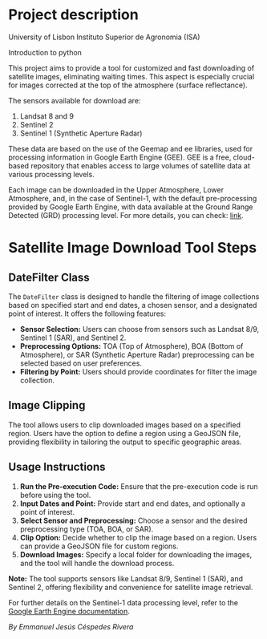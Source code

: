 # **Project description**
University of Lisbon
Instituto Superior de Agronomia (ISA)

Introduction to python 

This project aims to provide a tool for customized and fast downloading of satellite images, eliminating waiting times. This aspect is especially crucial for images corrected at the top of the atmosphere (surface reflectance).

The sensors available for download are:

1. Landsat 8 and 9
2. Sentinel 2
3. Sentinel 1 (Synthetic Aperture Radar)

These data are based on the use of the Geemap and ee libraries, used for processing information in Google Earth Engine (GEE). GEE is a free, cloud-based repository that enables access to large volumes of satellite data at various processing levels.

Each image can be downloaded in the Upper Atmosphere, Lower Atmosphere, and, in the case of Sentinel-1, with the default pre-processing provided by Google Earth Engine, with data available at the Ground Range Detected (GRD) processing level. For more details, you can check: [link](https://developers.google.com/earth-engine/datasets/catalog/COPERNICUS_S1_GRD).



# Satellite Image Download Tool Steps

## DateFilter Class

The `DateFilter` class is designed to handle the filtering of image collections based on specified start and end dates, a chosen sensor, and a designated point of interest. It offers the following features:

- **Sensor Selection:** Users can choose from sensors such as Landsat 8/9, Sentinel 1 (SAR), and Sentinel 2.
- **Preprocessing Options:** TOA (Top of Atmosphere), BOA (Bottom of Atmosphere), or SAR (Synthetic Aperture Radar) preprocessing can be selected based on user preferences.
- **Filtering by Point:** Users should provide coordinates for filter the image collection. 

## Image Clipping

The tool allows users to clip downloaded images based on a specified region. Users have the option to define a region using a GeoJSON file, providing flexibility in tailoring the output to specific geographic areas.

## Usage Instructions

1. **Run the Pre-execution Code:** Ensure that the pre-execution code is run before using the tool.
2. **Input Dates and Point:** Provide start and end dates, and optionally a point of interest.
3. **Select Sensor and Preprocessing:** Choose a sensor and the desired preprocessing type (TOA, BOA, or SAR).
4. **Clip Option:** Decide whether to clip the image based on a region. Users can provide a GeoJSON file for custom regions.
5. **Download Images:** Specify a local folder for downloading the images, and the tool will handle the download process.

**Note:** The tool supports sensors like Landsat 8/9, Sentinel 1 (SAR), and Sentinel 2, offering flexibility and convenience for satellite image retrieval.

For further details on the Sentinel-1 data processing level, refer to the [Google Earth Engine documentation](https://developers.google.com/earth-engine/datasets/catalog/COPERNICUS_S1_GRD).

*By Emmanuel Jesús Céspedes Rivera*
